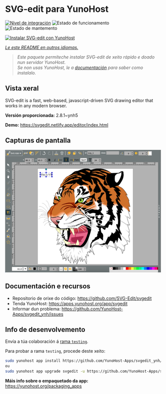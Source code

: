 <!--
NOTA: Este README foi creado automáticamente por <https://github.com/YunoHost/apps/tree/master/tools/readme_generator>
NON debe editarse manualmente.
-->

# SVG-edit para YunoHost

[![Nivel de integración](https://dash.yunohost.org/integration/svgedit.svg)](https://dash.yunohost.org/appci/app/svgedit) ![Estado de funcionamento](https://ci-apps.yunohost.org/ci/badges/svgedit.status.svg) ![Estado de mantemento](https://ci-apps.yunohost.org/ci/badges/svgedit.maintain.svg)

[![Instalar SVG-edit con YunoHost](https://install-app.yunohost.org/install-with-yunohost.svg)](https://install-app.yunohost.org/?app=svgedit)

*[Le este README en outros idiomas.](./ALL_README.md)*

> *Este paquete permíteche instalar SVG-edit de xeito rápido e doado nun servidor YunoHost.*  
> *Se non usas YunoHost, le a [documentación](https://yunohost.org/install) para saber como instalalo.*

## Vista xeral

SVG-edit is a fast, web-based, javascript-driven SVG drawing editor that works in any modern browser.


**Versión proporcionada:** 2.8.1~ynh5

**Demo:** <https://svgedit.netlify.app/editor/index.html>

## Capturas de pantalla

![Captura de pantalla de SVG-edit](./doc/screenshots/screenshot.png)

## Documentación e recursos

- Repositorio de orixe do código: <https://github.com/SVG-Edit/svgedit>
- Tenda YunoHost: <https://apps.yunohost.org/app/svgedit>
- Informar dun problema: <https://github.com/YunoHost-Apps/svgedit_ynh/issues>

## Info de desenvolvemento

Envía a túa colaboración á [rama `testing`](https://github.com/YunoHost-Apps/svgedit_ynh/tree/testing).

Para probar a rama `testing`, procede deste xeito:

```bash
sudo yunohost app install https://github.com/YunoHost-Apps/svgedit_ynh/tree/testing --debug
ou
sudo yunohost app upgrade svgedit -u https://github.com/YunoHost-Apps/svgedit_ynh/tree/testing --debug
```

**Máis info sobre o empaquetado da app:** <https://yunohost.org/packaging_apps>

